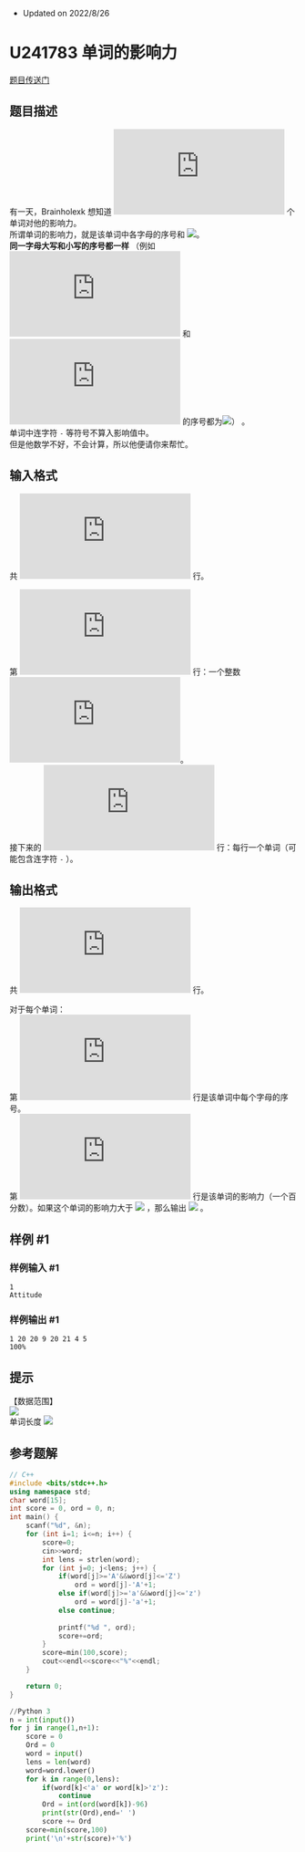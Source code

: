 - Updated on 2022/8/26

# U241783 单词的影响力

[题目传送门](https://www.luogu.com.cn/problem/U241783)

## 题目描述

有一天，Brainholexk 想知道 ![](http://latex.codecogs.com/gif.latex?n) 个单词对他的影响力。  
所谓单词的影响力，就是该单词中各字母的序号和 ![](http://latex.codecogs.com/gif.latex?\times\text{100\%})。  
 **同一字母大写和小写的序号都一样** （例如 ![](http://latex.codecogs.com/gif.latex?A) 和 ![](http://latex.codecogs.com/gif.latex?a) 的序号都为![](http://latex.codecogs.com/gif.latex?\text{1})） 。  
单词中连字符 `-` 等符号不算入影响值中。  
但是他数学不好，不会计算，所以他便请你来帮忙。

## 输入格式

共 ![](http://latex.codecogs.com/gif.latex?n+1) 行。  

第 ![](http://latex.codecogs.com/gif.latex?1) 行：一个整数 ![](http://latex.codecogs.com/gif.latex?n)。  
接下来的 ![](http://latex.codecogs.com/gif.latex?n) 行：每行一个单词（可能包含连字符 `-` ）。

## 输出格式

共 ![](http://latex.codecogs.com/gif.latex?2n) 行。  

对于每个单词：  
第 ![](http://latex.codecogs.com/gif.latex?1) 行是该单词中每个字母的序号。  
第 ![](http://latex.codecogs.com/gif.latex?2) 行是该单词的影响力（一个百分数）。如果这个单词的影响力大于 ![](http://latex.codecogs.com/gif.latex?100\%) ，那么输出 ![](http://latex.codecogs.com/gif.latex?100\%) 。

## 样例 #1

### 样例输入 #1

```
1
Attitude
```

### 样例输出 #1

```
1 20 20 9 20 21 4 5 
100%
```

## 提示

【数据范围】  
![](http://latex.codecogs.com/gif.latex?1\leq{n}\leq{300})  
单词长度 ![](http://latex.codecogs.com/gif.latex?\leq{15})

## 参考题解
```cpp
// C++
#include <bits/stdc++.h>
using namespace std;
char word[15];
int score = 0, ord = 0, n;
int main() {
	scanf("%d", &n);
	for (int i=1; i<=n; i++) {
		score=0;
		cin>>word;
		int lens = strlen(word);
		for (int j=0; j<lens; j++) {
			if(word[j]>='A'&&word[j]<='Z')
				ord = word[j]-'A'+1;
			else if(word[j]>='a'&&word[j]<='z')
				ord = word[j]-'a'+1;
			else continue;
			
			printf("%d ", ord);
			score+=ord;
		}
		score=min(100,score);
		cout<<endl<<score<<"%"<<endl;
	}

	return 0;
}
```
```python
//Python 3
n = int(input())
for j in range(1,n+1):
    score = 0
    Ord = 0
    word = input()
    lens = len(word)
    word=word.lower()
    for k in range(0,lens):
        if(word[k]<'a' or word[k]>'z'):
            continue
        Ord = int(ord(word[k])-96)
        print(str(Ord),end=' ')
        score += Ord
    score=min(score,100)
    print('\n'+str(score)+'%')
```
